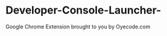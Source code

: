 Developer-Console-Launcher-
===========================

Google Chrome Extension brought to you by Oyecode.com
